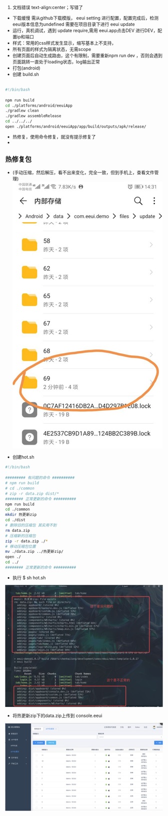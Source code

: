 <!--
 * @version: v0.0.1
 * @Author: hailong.chen
 * @Date: 2019-10-06 13:40:31
 * @LastEditors: hailong.chen
 * @LastEditTime: 2019-10-07 15:16:40
 * @Descripttion: 
 -->
1. 文档错误 text-align:center；写错了
- 下载缓慢
  需从github下载模版， eeui setting 进行配置，配置完成后，检测eeui版本信息为undefined  需要在项目目录下进行 eeui update
- 运行，真机调试，遇到 update require,需用 eeui.app点击DEV 进行DEV，配置ip和端口
- 样式：常用的css样式发生显示，缩写基本上不支持，
- 所有页面的样式为隔离状态，无需scope
- 创建页面后自动生成路由，这个有限制，需要重新npm run dev ，否则会遇到页面跳转一直处于loading状态，log输出正常
- 打包(android)
- 创建 build.sh
```bash

#!/bin/bash

npm run build
cd ./platforms/android/eeuiApp
./gradlew clean
./gradlew assembleRelease
cd ../../../
open ./platforms/android/eeuiApp/app/build/outputs/apk/release/

```
- 热修复，使用命令修复，就没有提示修复了
- 
## 热修复包

 * (手动压缩，然后解压，看不出来变化，完全一致，但到手机上，查看文件管理)
![avatar](./doc/imges/hot-mobile-package.jpg)

* 创建hot.sh

```bash
#!/bin/bash

######### 有问题的命令 ##########
# npm run build
# cd ./common
# zip -r data.zip dist/*
######## 正常更新的命令 ##########
npm run build
cd ./common
mkdir 热更新zip
cd ./dist
# 删除旧的压缩包 其实用不到
rm data.zip
# 压缩新的压缩包
zip -r data.zip ./*
# 移动压缩包位置
mv ./data.zip ../热更新zip/
open ./
cd ../
######## 正常更新的命令 ##########
```

* 执行 $ sh hot.sh

![avatar](./doc/imges/hot-zip.png)


* 将热更新zip下的data.zip上传到 console.eeui




![avatar](./doc/imges/hot-console.eeui.png)

<!--
 * @version: v0.0.1
 * @Author: hailong.chen
 * @Date: 2019-10-06 20:10:23
 * @LastEditors: hailong.chen
 * @LastEditTime: 2019-10-06 20:10:23
 * @Descripttion: 
 -->
<template>
    <div>
        <gcanvas ref="canvas_1" style="width:750px;height:400px;"></gcanvas>
        <gcanvas ref="canvas_2" style="width:750px;height:400px;" @panmove="touchstart" @panend="touchend"></gcanvas>
        <gcanvas ref="canvas_3" style="width:750px;height:400px;"></gcanvas>
    </div>
</template>
<script>
    import {enable, WeexBridge, Image as GImage} from "gcanvas.js";
    import F2 from '../../components/f2Charts/chart';
    const data1 = [
        {genre: '2018-03-05', sold: 275},
        {genre: '圆通', sold: 115},
        {genre: '装载率', sold: 120},
        {genre: 'Shooter', sold: 350},
        {genre: 'Other', sold: 150},
    ];
    const data2 = [{
        time: '2016-08-08 00:00:00',
        tem: 10
    }, {
        time: '2016-08-08 00:10:00',
        tem: 22
    }, {
        time: '2016-08-08 00:30:00',
        tem: 20
    }, {
        time: '2016-08-09 00:35:00',
        tem: 26
    }, {
        time: '2016-08-09 01:00:00',
        tem: 20
    }, {
        time: '2016-08-09 01:20:00',
        tem: 26
    }, {
        time: '2016-08-10 01:40:00',
        tem: 28
    }, {
        time: '2016-08-10 02:00:00',
        tem: 20
    }, {
        time: '2016-08-10 02:20:00',
        tem: 18
    }];
    const data3 = [{
        name: '芳华',
        percent: 0.4,
        a: '1'
    }, {
        name: '妖猫传',
        percent: 0.2,
        a: '1'
    }, {
        name: '机器之血',
        percent: 0.18,
        a: '1'
    }, {
        name: '心理罪',
        percent: 0.15,
        a: '1'
    }, {
        name: '寻梦环游记',
        percent: 0.05,
        a: '1'
    }, {
        name: '其他',
        percent: 0.02,
        a: '1'
    }];
    export default {
        data() {
            return {
                chart: null,
                timeStamp: 0
            };
        },
        mounted: function () {
            this.setBarChart();
            this.setLineChart();
            this.setPieChart();
        },
        methods: {
            setBarChart() {
                let ref = this.$refs.canvas_1;
                ref = enable(ref, {bridge: WeexBridge});
                let ctx = ref.getContext("2d");
                const canvas = new F2.Renderer(ctx);
                const chart = new F2.Chart({
                    el: canvas, // 将第三步创建的 canvas 对象的上下文传入
                    width: 750, // 必选，图表宽度，同 canvas 的宽度相同
                    height: 400 // 必选，图表高度，同 canvas 的高度相同
                });
                chart.source(data1);

                // Step 3：创建图形语法，绘制柱状图，由 genre 和 sold 两个属性决定图形位置，genre 映射至 x 轴，sold 映射至 y 轴
                chart.interval().position('genre*sold').color('genre');
                chart.legend('genre', {
                    marker: {
                        radius: 6 // 半径大小
                    }
                });

                // Step 4: 渲染图表
                chart.render();
            },
            setLineChart() {
                let ref = this.$refs.canvas_2;
                ref = enable(ref, {bridge: WeexBridge});
                let ctx = ref.getContext("2d");
                const canvas = new F2.Renderer(ctx);
                const chart = new F2.Chart({
                    el: canvas, // 将第三步创建的 canvas 对象的上下文传入
                    width: 750, // 必选，图表宽度，同 canvas 的宽度相同
                    height: 400 // 必选，图表高度，同 canvas 的高度相同
                });
                this.chart = chart;
                let defs = {
                    time: {
                        type: 'timeCat',
                        mask: 'MM/DD',
                        range: [0, 1]
                    },
                    tem: {
                        tickCount: 5,
                        min: 0,
                        alias: '日均温度'
                    }
                };
                chart.source(data2, defs);
                chart.axis('time', {
                    label: function label(text, index, total) {
                        var textCfg = {};
                        if (index === 0) {
                            textCfg.textAlign = 'left';
                        } else if (index === total - 1) {
                            textCfg.textAlign = 'right';
                        }
                        return textCfg;
                    }
                });
                chart.tooltip({
                    showCrosshairs: true
                });
                chart.line().position('time*tem').shape('smooth').size(4);
                chart.point().position('time*tem').shape('smooth').size(5).style({
                    stroke: '#fff',
                    lineWidth: 2
                });
                chart.render();
            },
            setPieChart() {
                let map = {
                    '芳华': '40%',
                    '妖猫传': '20%',
                    '机器之血': '18%',
                    '心理罪': '15%',
                    '寻梦环游记': '5%',
                    '其他': '2%'
                };
                let ref = this.$refs.canvas_3;
                ref = enable(ref, {bridge: WeexBridge});
                let ctx = ref.getContext("2d");
                const canvas = new F2.Renderer(ctx);
                const chart = new F2.Chart({
                    el: canvas, // 将第三步创建的 canvas 对象的上下文传入
                    width: 750, // 必选，图表宽度，同 canvas 的宽度相同
                    height: 400 // 必选，图表高度，同 canvas 的高度相同
                });

                chart.source(data3, {
                    percent: {
                        formatter: function formatter(val) {
                            return val * 100 + '%';
                        }
                    }
                });
                chart.legend({
                    position: 'right',
                    itemFormatter: function itemFormatter(val) {
                        return val + '  ' + map[val];
                    }
                });
                chart.tooltip(false);
                chart.coord('polar', {
                    transposed: true,
                    radius: 0.85
                });
                chart.axis(false);
                chart.interval().position('a*percent').color('name', ['#1890FF', '#13C2C2', '#2FC25B', '#FACC14', '#F04864', '#8543E0']).adjust('stack').style({
                    lineWidth: 1,
                    stroke: '#fff',
                    lineJoin: 'round',
                    lineCap: 'round'
                });

                chart.render();
            },
            touchstart(ev) {
                const plot = this.chart.get('plotRange');
                const { x, y } = F2.Util.createEvent(ev, this.chart);
                /*if (!(x >= plot.tl.x && x <= plot.tr.x && y >= plot.tl.y && y <= plot.br.y)) { // not in chart plot
                  this.chart.hideTooltip();
                  return;
                }*/
                const lastTimeStamp = this.timeStamp;
                const timeStamp = +new Date();
                if ((timeStamp - lastTimeStamp) > 16) {
                    this.chart.showTooltip({ x, y });
                    this.timeStamp = timeStamp;
                }
            },
            touchend(ev){
                this.chart.hideTooltip();
            }
        }
    };
</script>
